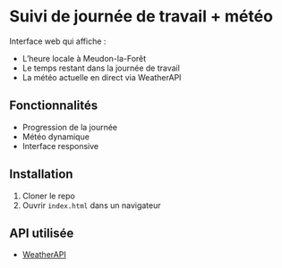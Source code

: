 # Suivi de journée de travail + météo

Interface web qui affiche :
- L’heure locale à Meudon-la-Forêt
- Le temps restant dans la journée de travail
- La météo actuelle en direct via WeatherAPI

## Fonctionnalités
- Progression de la journée  
- Météo dynamique  
- Interface responsive

## Installation
1. Cloner le repo
2. Ouvrir `index.html` dans un navigateur

## API utilisée
- [WeatherAPI](https://www.weatherapi.com/)
